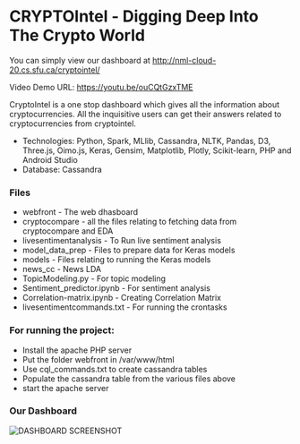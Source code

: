 # CRYPTOIntel - Digging Deep Into The Crypto World

You can simply view our dashboard at http://nml-cloud-20.cs.sfu.ca/cryptointel/

Video Demo URL: https://youtu.be/ouCQtGzxTME

CryptoIntel is a one stop dashboard which gives all the information about cryptocurrencies. All the inquisitive users can get their answers related to cryptocurrencies from cryptointel.

- Technologies: Python, Spark, MLlib, Cassandra, NLTK, Pandas, D3, Three.js, Oimo.js, Keras, Gensim, Matplotlib, Plotly, Scikit-learn, PHP and Android Studio
- Database: Cassandra

### Files
- webfront - The web dhasboard
- cryptocompare - all the files relating to fetching data from cryptocompare and EDA
- livesentimentanalysis - To Run live sentiment analysis 
- model_data_prep - Files to prepare data for Keras models
- models - Files relating to running the Keras models
- news_cc - News LDA
- TopicModeling.py - For topic modeling
- Sentiment_predictor.ipynb - For sentiment analysis
- Correlation-matrix.ipynb - Creating Correlation Matrix
- livesentimentcommands.txt - For running the crontasks

### For running the project:
- Install the apache PHP server
- Put the folder webfront in /var/www/html
- Use cql_commands.txt to create cassandra tables
- Populate the cassandra table from the various files above
- start the apache server

### Our Dashboard
![DASHBOARD SCREENSHOT](dashboard_snapshot.png)
